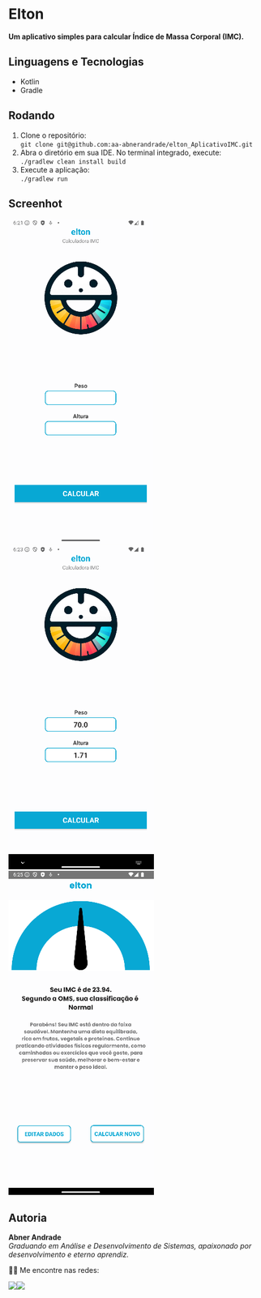 # Elton

**Um aplicativo simples para calcular Índice de Massa Corporal (IMC).**

## Linguagens e Tecnologias
- Kotlin
- Gradle


## Rodando
1. Clone o repositório:
   <br> ```git clone git@github.com:aa-abnerandrade/elton_AplicativoIMC.git```
2. Abra o diretório em sua IDE. No terminal integrado, execute:
   <br>```./gradlew clean install build```
4. Execute a aplicação:
   <br> ```./gradlew run```


## Screenhot
![img.png](to_readme/ps1.png)
![img_1.png](to_readme/ps2.png)
![img.png](to_readme/ps3.png)

## Autoria

**Abner Andrade**
<br>_Graduando em Análise e Desenvolvimento de Sistemas, apaixonado por desenvolvimento e eterno aprendiz._

👋🏽 Me encontre nas redes:
<div style="display: flex">
<a href = "https://www.linkedin.com/in/abnerandrade/"><img src="https://img.icons8.com/color/64/null/linkedin-circled--v1.png" target="_blank"></a>
<a href = "https://api.whatsapp.com/send?phone=5521973257039&text=Oi,%20Abner.%20Curti%20tua%20Calculadora%20IMC.%20%20Vamos%20trabalhar%20juntos?"><img src="https://img.icons8.com/color/64/null/whatsapp--v1.png" target="_blank"></a>
</div>